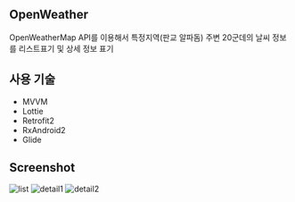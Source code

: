 ## OpenWeather
OpenWeatherMap API를 이용해서 특정지역(판교 알파돔) 주변 20군데의 날씨 정보를 리스트표기 및 상세 정보 표기

## 사용 기술
- MVVM
- Lottie
- Retrofit2
- RxAndroid2
- Glide

## Screenshot
![list](./screenshot/screen0.png)
![detail1](./screenshot/screen1.png)
![detail2](./screenshot/screen2.png)
